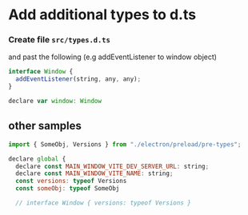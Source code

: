# Add additional types to d.ts

### Create file `src/types.d.ts`
and past the following (e.g addEventListener to window object)


```javascript 
interface Window {
  addEventListener(string, any, any);
}

declare var window: Window

```
## other samples
```javascript
import { SomeObj, Versions } from "./electron/preload/pre-types";

declare global {
  declare const MAIN_WINDOW_VITE_DEV_SERVER_URL: string;
  declare const MAIN_WINDOW_VITE_NAME: string;
  const versions: typeof Versions
  const someObj: typeof SomeObj

  // interface Window { versions: typeof Versions }
```